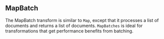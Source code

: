 ## MapBatch
The MapBatch transform is similar to ``Map``, except that it processes a list of documents and returns a list of documents. ``MapBatches`` is ideal for transformations that get performance benefits from batching. 
